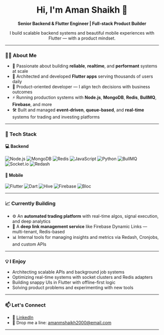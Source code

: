 <h1 align="center">Hi, I'm Aman Shaikh 👋</h1>
<p align="center">
  <b>Senior Backend & Flutter Engineer | Full-stack Product Builder</b>
</p>
<p align="center">
  I build scalable backend systems and beautiful mobile experiences with Flutter — with a product mindset.
</p>

---

### 👨‍💻 About Me

- 🔧 Passionate about building **reliable**, **realtime**, and **performant** systems at scale
- 📲 Architected and developed **Flutter apps** serving thousands of users daily
- 🧠 Product-oriented developer — I align tech decisions with business outcomes
- ⚡ Running production systems with **Node.js**, **MongoDB**, **Redis**, **BullMQ**, **Firebase**, and more
- 🛠 Built and managed **event-driven**, **queue-based**, and **real-time** systems for trading and investing platforms

---

### 🧰 Tech Stack

#### 💻 Backend
![Node.js](https://img.shields.io/badge/Node.js-339933?logo=node.js&logoColor=white)
![MongoDB](https://img.shields.io/badge/MongoDB-47A248?logo=mongodb&logoColor=white)
![Redis](https://img.shields.io/badge/Redis-DC382D?logo=redis&logoColor=white)
![JavaScript](https://img.shields.io/badge/JavaScript-F7DF1E?logo=javascript&logoColor=black)
![Python](https://img.shields.io/badge/Python-3776AB?logo=python&logoColor=white)
![BullMQ](https://img.shields.io/badge/BullMQ-red?logo=redis&logoColor=white)
![Socket.io](https://img.shields.io/badge/Socket.io-black?logo=socket.io&logoColor=white)
![Redash](https://img.shields.io/badge/Redash-EF3F42?logo=data:image/svg+xml;base64,...)

#### 📱 Mobile
![Flutter](https://img.shields.io/badge/Flutter-02569B?logo=flutter&logoColor=white)
![Dart](https://img.shields.io/badge/Dart-0175C2?logo=dart&logoColor=white)
![Hive](https://img.shields.io/badge/Hive-FFC107?logo=hive&logoColor=black)
![Firebase](https://img.shields.io/badge/Firebase-FFCA28?logo=firebase&logoColor=black)
![Bloc](https://img.shields.io/badge/Bloc-Cubit-purple?style=flat&logo=flutter)

---

### 📈 Currently Building
- ⚙️ An **automated trading platform** with real-time algos, signal execution, and deep analytics
- 🔗 A **deep link management service** like Firebase Dynamic Links — multi-tenant, Redis-based
- 📊 Internal tools for managing insights and metrics via Redash, Cronjobs, and custom APIs

---

### 💡 I Enjoy
- Architecting scalable APIs and background job systems
- Optimizing real-time systems with socket clusters and Redis adapters
- Building snappy UIs in Flutter with offline-first logic
- Solving product problems and experimenting with new tools

---

### 📫 Let's Connect
- 💼 [LinkedIn](https://linkedin.com/in/shaikhaman)
- 📨 Drop me a line: amanmshaikh2000@email.com

---
